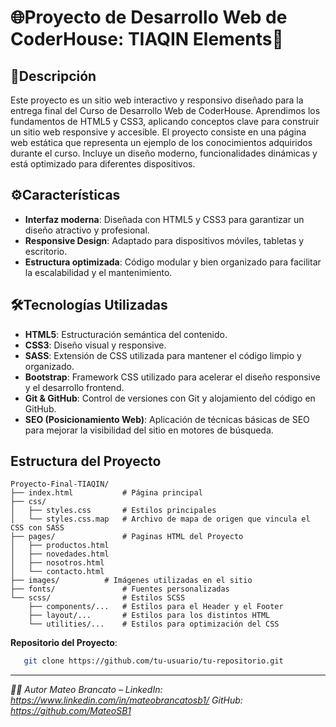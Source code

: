 # 🌐Proyecto de Desarrollo Web de CoderHouse: TIAQIN Elements🌟

## 🚀Descripción

Este proyecto es un sitio web interactivo y responsivo diseñado para la entrega final del Curso de Desarrollo Web de CoderHouse. Aprendimos los fundamentos de HTML5 y CSS3, aplicando conceptos clave para construir un sitio web responsive y accesible. El proyecto consiste en una página web estática que representa un ejemplo de los conocimientos adquiridos durante el curso. Incluye un diseño moderno, funcionalidades dinámicas y está optimizado para diferentes dispositivos.

## ⚙️Características

- **Interfaz moderna**: Diseñada con HTML5 y CSS3 para garantizar un diseño atractivo y profesional.
- **Responsive Design**: Adaptado para dispositivos móviles, tabletas y escritorio.
- **Estructura optimizada**: Código modular y bien organizado para facilitar la escalabilidad y el mantenimiento.

## 🛠️Tecnologías Utilizadas

- **HTML5**: Estructuración semántica del contenido.
- **CSS3**: Diseño visual y responsive.
- **SASS**: Extensión de CSS utilizada para mantener el código limpio y organizado.
- **Bootstrap**: Framework CSS utilizado para acelerar el diseño responsive y el desarrollo frontend.
- **Git & GitHub**: Control de versiones con Git y alojamiento del código en GitHub.
- **SEO (Posicionamiento Web)**: Aplicación de técnicas básicas de SEO para mejorar la visibilidad del sitio en motores de búsqueda.

## Estructura del Proyecto

```plaintext
Proyecto-Final-TIAQIN/
├── index.html           # Página principal
├── css/
│   ├── styles.css       # Estilos principales
│   └── styles.css.map   # Archivo de mapa de origen que vincula el CSS con SASS
├── pages/               # Paginas HTML del Proyecto
│   ├── productos.html
│   ├── novedades.html
│   ├── nosotros.html
│   └── contacto.html
├── images/	         # Imágenes utilizadas en el sitio
├── fonts/               # Fuentes personalizadas
└── scss/                # Estilos SCSS
    ├── components/...   # Estilos para el Header y el Footer
    ├── layout/...       # Estilos para los distintos HTML
    └── utilities/...    # Estilos para optimización del CSS
```

**Repositorio del Proyecto**:

```bash
   git clone https://github.com/tu-usuario/tu-repositorio.git
```

---

_🧑‍💻 Autor Mateo Brancato – LinkedIn: https://www.linkedin.com/in/mateobrancatosb1/ GitHub: https://github.com/MateoSB1_
